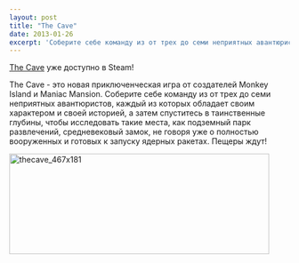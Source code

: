```yaml
---
layout: post
title: "The Cave"
date: 2013-01-26
excerpt: 'Соберите себе команду из от трех до семи неприятных авантюристов, каждый из которых обладает своим характером и своей историей, а затем спуститесь в таинственные глубины, чтобы исследовать такие места, как подземный парк развлечений, средневековый замок, не говоря уже о полностью вооруженных и готовых к запуску ядерных ракетах. Пещеры ждут!'
---
```


<a href="http://store.steampowered.com/app/221810/" target="_blank">The Cave</a> уже доступно в Steam!

The Cave - это новая приключенческая игра от создателей Monkey Island и Maniac Mansion. Соберите себе команду из от трех до семи неприятных авантюристов, каждый из которых обладает своим характером и своей историей, а затем спуститесь в таинственные глубины, чтобы исследовать такие места, как подземный парк развлечений, средневековый замок, не говоря уже о полностью вооруженных и готовых к запуску ядерных ракетах. Пещеры ждут!

<a href="http://store.steampowered.com/app/221810/" target="_blank"><img class="alignnone size-full wp-image-921" alt="thecave_467x181" src="http://gamersoul.ru/wp-content/uploads/2013/01/thecave_467x181.jpg" width="467" height="181" /></a>